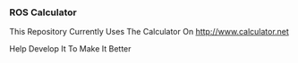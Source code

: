 ### ROS Calculator

This Repository Currently Uses The Calculator On http://www.calculator.net

Help Develop It To Make It Better
